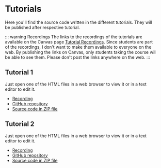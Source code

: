 # Tutorials
Here you'll find the source code written in the different tutorials. They will be published after respective tutorial.

::: warning Recordings
The links to the recordings of the tutorials are available on the Canvas page [Tutorial Recordings](https://ju.instructure.com/courses/2142/pages/tutorial-recordings). Since students are part of the recordings, I don't want to make them available to everyone on the web. By publishing the links on Canvas, only students taking the course will be able to see them. Please don't post the links anywhere on the web.
:::

## Tutorial 1
Just open one of the HTML files in a web browser to view it or in a text editor to edit it.

* [Recording](https://ju.instructure.com/courses/2142/pages/tutorial-recordings)
* [GitHub repository](https://github.com/PeppeL-G/test-444/tree/tutorial-01)
* [Source code in ZIP file](./static-files/tutorial-01.zip)

## Tutorial 2
Just open one of the HTML files in a web browser to view it or in a text editor to edit it.

* [Recording](https://ju.instructure.com/courses/2142/pages/tutorial-recordings)
* [GitHub repository](https://github.com/PeppeL-G/test-444/tree/tutorial-02)
* [Source code in ZIP file](./static-files/tutorial-02.zip)